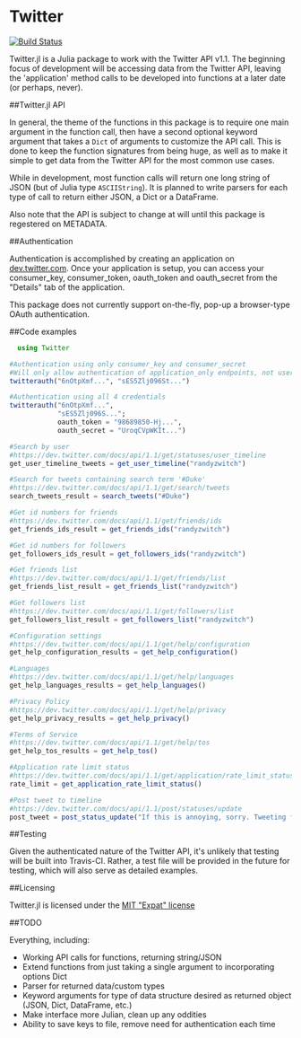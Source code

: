 # Twitter

[![Build Status](https://travis-ci.org/randyzwitch/Twitter.jl.png)](https://travis-ci.org/randyzwitch/Twitter.jl)

Twitter.jl is a Julia package to work with the Twitter API v1.1. The beginning focus of development will be accessing data from the Twitter API, leaving the 'application' method calls to be developed into functions at a later date (or perhaps, never).

##Twitter.jl API

In general, the theme of the functions in this package is to require one main argument in the function call, then have a second optional keyword argument that takes a `Dict` of arguments to customize the API call. This is done to keep the function signatures from being huge, as well as to make it simple to get data from the Twitter API for the most common use cases.

While in development, most function calls will return one long string of JSON (but of Julia type `ASCIIString`). It is planned to write parsers for each type of call to return either JSON, a Dict or a DataFrame.

Also note that the API is subject to change at will until this package is regestered on METADATA.

##Authentication

Authentication is accomplished by creating an application on [dev.twitter.com](https://dev.twitter.com). Once your application is setup, you can access your consumer_key, consumer_token, oauth_token and oauth_secret from the "Details" tab of the application.

This package does not currently support on-the-fly, pop-up a browser-type OAuth authentication. 

##Code examples

```julia
  using Twitter

#Authentication using only consumer_key and consumer_secret
#Will only allow authentication of application_only endpoints, not user specific
twitterauth("6nOtpXmf...", "sES5Zlj096St...")

#Authentication using all 4 credentials
twitterauth("6nOtpXmf...", 
            "sES5Zlj096S...";
            oauth_token = "98689850-Hj...",
            oauth_secret = "UroqCVpWKIt...")

#Search by user
#https://dev.twitter.com/docs/api/1.1/get/statuses/user_timeline
get_user_timeline_tweets = get_user_timeline("randyzwitch")

#Search for tweets containing search term '#Duke'
#https://dev.twitter.com/docs/api/1.1/get/search/tweets
search_tweets_result = search_tweets("#Duke")

#Get id numbers for friends
#https://dev.twitter.com/docs/api/1.1/get/friends/ids
get_friends_ids_result = get_friends_ids("randyzwitch")

#Get id numbers for followers
get_followers_ids_result = get_followers_ids("randyzwitch")

#Get friends list
#https://dev.twitter.com/docs/api/1.1/get/friends/list
get_friends_list_result = get_friends_list("randyzwitch")

#Get followers list
#https://dev.twitter.com/docs/api/1.1/get/followers/list
get_followers_list_result = get_followers_list("randyzwitch")

#Configuration settings
#https://dev.twitter.com/docs/api/1.1/get/help/configuration
get_help_configuration_results = get_help_configuration()

#Languages
#https://dev.twitter.com/docs/api/1.1/get/help/languages
get_help_languages_results = get_help_languages()

#Privacy Policy
#https://dev.twitter.com/docs/api/1.1/get/help/privacy
get_help_privacy_results = get_help_privacy()

#Terms of Service
#https://dev.twitter.com/docs/api/1.1/get/help/tos
get_help_tos_results = get_help_tos()

#Application rate limit status
#https://dev.twitter.com/docs/api/1.1/get/application/rate_limit_status
rate_limit = get_application_rate_limit_status()

#Post tweet to timeline
#https://dev.twitter.com/docs/api/1.1/post/statuses/update
post_tweet = post_status_update("If this is annoying, sorry. Tweeting from inside #julialang using only Julia code.")
```

##Testing

Given the authenticated nature of the Twitter API, it's unlikely that testing will be built into Travis-CI. Rather, a test file will be provided in the future for testing, which will also serve as detailed examples.

##Licensing

Twitter.jl is licensed under the [MIT "Expat" license](https://github.com/randyzwitch/Twitter.jl/blob/master/LICENSE.md)

##TODO

Everything, including:

- Working API calls for functions, returning string/JSON
- Extend functions from just taking a single argument to incorporating options Dict
- Parser for returned data/custom types
- Keyword arguments for type of data structure desired as returned object (JSON, Dict, DataFrame, etc.)
- Make interface more Julian, clean up any oddities
- Ability to save keys to file, remove need for authentication each time
